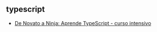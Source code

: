 ## typescript

- [De Novato a Ninja: Aprende TypeScript - curso intensivo](https://www.youtube.com/watch?v=L1ZSk-vPVKI&list=PLUofhDIg_38pNCZe9ptj72exbFjzyePxT&index=2&ab_channel=midulive)

